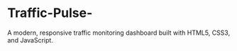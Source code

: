 # Traffic-Pulse-
A modern, responsive traffic monitoring dashboard built with HTML5, CSS3, and JavaScript.
